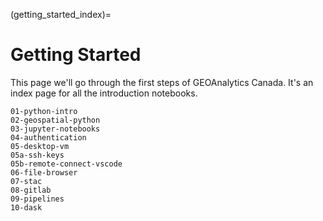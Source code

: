 (getting_started_index)=
# Getting Started

This page we'll go through the first steps of GEOAnalytics Canada. 
It's an index page for all the introduction notebooks.

```{toctree}
01-python-intro
02-geospatial-python
03-jupyter-notebooks
04-authentication
05-desktop-vm
05a-ssh-keys
05b-remote-connect-vscode
06-file-browser
07-stac
08-gitlab
09-pipelines
10-dask
```

